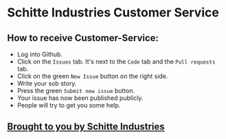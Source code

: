 # Schitte Industries Customer Service
##  How to receive Customer-Service:
* Log into Github.
* Click on the `Issues` tab. It's next to the `Code` tab and the `Pull requests` tab.
* Click on the green `New Issue` button on the right side.
* Write your sob story.
* Press the green `Submit new issue` button.
* Your issue has now been published publicly.
* People will try to get you some help.
## [Brought to you by Schitte Industries](https://sites.google.com/view/schitteindustries/)
